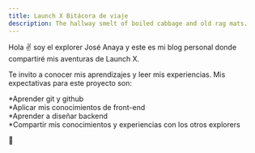 ```yaml
---
title: Launch X Bitácora de viaje
description: The hallway smelt of boiled cabbage and old rag mats.
---
```


Hola ✌️  soy el explorer José Anaya y este es mi blog personal donde compartiré mis aventuras de Launch X.

Te invito a conocer mis aprendizajes y leer mis experiencias.
Mis expectativas para este proyecto son:

*Aprender git y github   
*Aplicar mis conocimientos de front-end   
*Aprender a diseñar backend   
*Compartir mis conocimientos y experiencias con los otros explorers   

🚀
